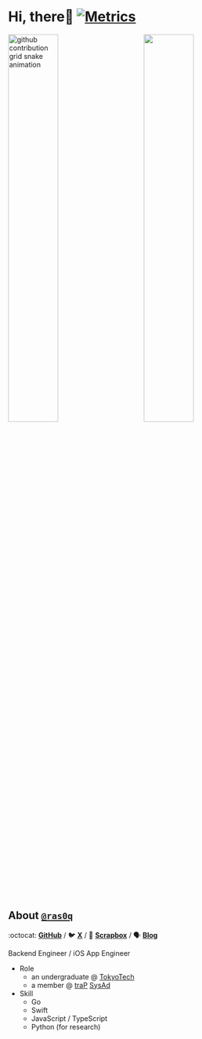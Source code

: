 # Hi, there:wave: [![Metrics](https://github.com/ras0q/ras0q/actions/workflows/main.yml/badge.svg)](https://github.com/ras0q/ras0q/actions/workflows/main.yml)

<img align="right" src="https://gist.githubusercontent.com/ras0q/516152e14bb724ad66abe542935668ab/raw/profile.svg" width="45%" />

<picture>
  <source
    media="(prefers-color-scheme: dark)"
    srcset="https://gist.githubusercontent.com/ras0q/516152e14bb724ad66abe542935668ab/raw/github-snake-dark.svg"
  />
  <source
    media="(prefers-color-scheme: light)"
    srcset="https://gist.githubusercontent.com/ras0q/516152e14bb724ad66abe542935668ab/raw/github-snake.svg"
  />
  <img
    alt="github contribution grid snake animation"
    src="https://gist.githubusercontent.com/ras0q/516152e14bb724ad66abe542935668ab/raw/github-snake.svg"
    width="45%"
  />
</picture>

## About [`@ras0q`](https://github.com/ras0q)

:octocat: **[GitHub](https://github.com/ras0q)** / :bird: **[X](https://twitter.com/ras0q)** / :pencil: **[Scrapbox](https://scrapbox.io/ras0q)** / :speaking_head: **[Blog](https://trap.jp/author/ras)**

Backend Engineer / iOS App Engineer

- Role
  - an undergraduate @ [TokyoTech](https://educ.titech.ac.jp/ict/)
  - a member @ [traP](https://trap.jp/) [SysAd](https://github.com/traPtitech)
- Skill
  - Go
  - Swift
  - JavaScript / TypeScript
  - Python (for research)
